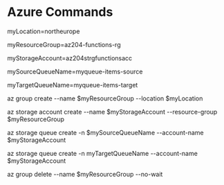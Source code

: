 # Azure Commands

myLocation=northeurope

myResourceGroup=az204-functions-rg

myStorageAccount=az204strgfunctionsacc

mySourceQueueName=myqueue-items-source

myTargetQueueName=myqueue-items-target

az group create --name $myResourceGroup --location $myLocation

az storage account create --name $myStorageAccount  --resource-group $myResourceGroup

az storage queue create -n $mySourceQueueName --account-name $myStorageAccount

az storage queue create -n myTargetQueueName --account-name $myStorageAccount

az group delete --name $myResourceGroup --no-wait